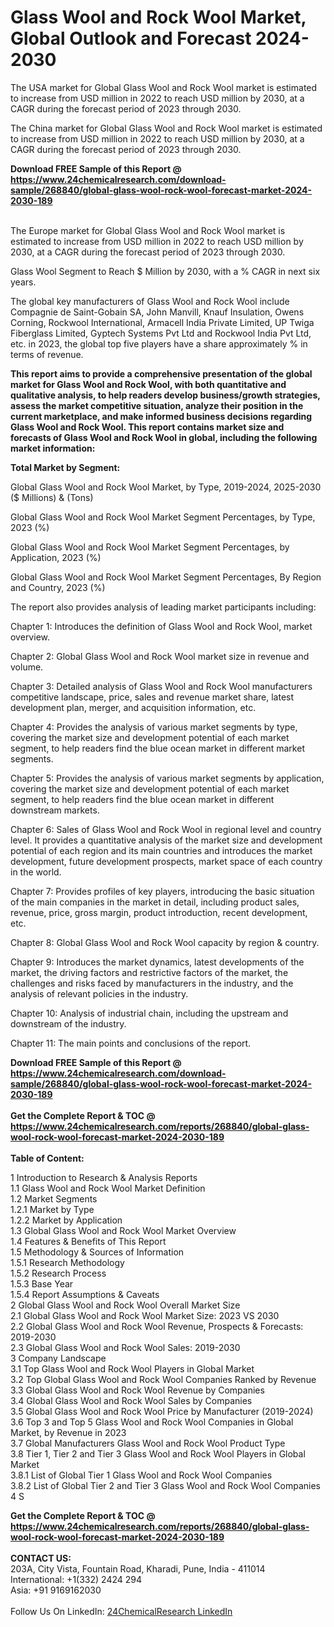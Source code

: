 <h1>Glass Wool and Rock Wool Market, Global Outlook and Forecast 2024-2030</h1><p>The USA market for Global Glass Wool and Rock Wool market is estimated to increase from USD million in 2022 to reach USD million by 2030, at a CAGR during the forecast period of 2023 through 2030.</p><p>
</p><p>The China market for Global Glass Wool and Rock Wool market is estimated to increase from USD million in 2022 to reach USD million by 2030, at a CAGR during the forecast period of 2023 through 2030.</p><div><b>Download FREE Sample of this Report @ 
            <a href="https://www.24chemicalresearch.com/download-sample/268840/global-glass-wool-rock-wool-forecast-market-2024-2030-189">
            https://www.24chemicalresearch.com/download-sample/268840/global-glass-wool-rock-wool-forecast-market-2024-2030-189</a></b></div><br><p>
</p><p>The Europe market for Global Glass Wool and Rock Wool market is estimated to increase from USD million in 2022 to reach USD million by 2030, at a CAGR during the forecast period of 2023 through 2030.</p><p>
Glass Wool Segment to Reach $ Million by 2030, with a % CAGR in next six years.</p><p>
The global key manufacturers of Glass Wool and Rock Wool include Compagnie de Saint-Gobain SA, John Manvill, Knauf Insulation, Owens Corning, Rockwool International, Armacell India Private Limited, UP Twiga Fiberglass Limited, Gyptech Systems Pvt Ltd and Rockwool India Pvt Ltd, etc. in 2023, the global top five players have a share approximately % in terms of revenue.</p><p>
<strong>This report aims to provide a comprehensive presentation of the global market for Glass Wool and Rock Wool, with both quantitative and qualitative analysis, to help readers develop business/growth strategies, assess the market competitive situation, analyze their position in the current marketplace, and make informed business decisions regarding Glass Wool and Rock Wool. This report contains market size and forecasts of Glass Wool and Rock Wool in global, including the following market information:</strong></p><p>
</p><p>
<strong>Total Market by Segment:</strong></p><p>
Global Glass Wool and Rock Wool Market, by Type, 2019-2024, 2025-2030 ($ Millions) &amp; (Tons)</p><p>
Global Glass Wool and Rock Wool Market Segment Percentages, by Type, 2023 (%)</p><p>
</p><p>
Global Glass Wool and Rock Wool Market Segment Percentages, by Application, 2023 (%)</p><p>
</p><p>
Global Glass Wool and Rock Wool Market Segment Percentages, By Region and Country, 2023 (%)</p><p>
</p><p>
</p><p></p><p>
The report also provides analysis of leading market participants including:</p><p>
</p><p>
</p><p>
Chapter 1: Introduces the definition of Glass Wool and Rock Wool, market overview.</p><p>
Chapter 2: Global Glass Wool and Rock Wool market size in revenue and volume.</p><p>
Chapter 3: Detailed analysis of Glass Wool and Rock Wool manufacturers competitive landscape, price, sales and revenue market share, latest development plan, merger, and acquisition information, etc.</p><p>
Chapter 4: Provides the analysis of various market segments by type, covering the market size and development potential of each market segment, to help readers find the blue ocean market in different market segments.</p><p>
Chapter 5: Provides the analysis of various market segments by application, covering the market size and development potential of each market segment, to help readers find the blue ocean market in different downstream markets.</p><p>
Chapter 6: Sales of Glass Wool and Rock Wool in regional level and country level. It provides a quantitative analysis of the market size and development potential of each region and its main countries and introduces the market development, future development prospects, market space of each country in the world.</p><p>
Chapter 7: Provides profiles of key players, introducing the basic situation of the main companies in the market in detail, including product sales, revenue, price, gross margin, product introduction, recent development, etc.</p><p>
Chapter 8: Global Glass Wool and Rock Wool capacity by region &amp; country.</p><p>
Chapter 9: Introduces the market dynamics, latest developments of the market, the driving factors and restrictive factors of the market, the challenges and risks faced by manufacturers in the industry, and the analysis of relevant policies in the industry.</p><p>
Chapter 10: Analysis of industrial chain, including the upstream and downstream of the industry.</p><p>
Chapter 11: The main points and conclusions of the report.</p><div><b>Download FREE Sample of this Report @ 
            <a href="https://www.24chemicalresearch.com/download-sample/268840/global-glass-wool-rock-wool-forecast-market-2024-2030-189">
            https://www.24chemicalresearch.com/download-sample/268840/global-glass-wool-rock-wool-forecast-market-2024-2030-189</a></b></div><br><div><b>Get the Complete Report & TOC @ 
            <a href="https://www.24chemicalresearch.com/reports/268840/global-glass-wool-rock-wool-forecast-market-2024-2030-189">
            https://www.24chemicalresearch.com/reports/268840/global-glass-wool-rock-wool-forecast-market-2024-2030-189</a></b></div><br>
            <b>Table of Content:</b><p>1 Introduction to Research & Analysis Reports<br />
    1.1 Glass Wool and Rock Wool Market Definition<br />
    1.2 Market Segments<br />
        1.2.1 Market by Type<br />
        1.2.2 Market by Application<br />
    1.3 Global Glass Wool and Rock Wool Market Overview<br />
    1.4 Features & Benefits of This Report<br />
    1.5 Methodology & Sources of Information<br />
        1.5.1 Research Methodology<br />
        1.5.2 Research Process<br />
        1.5.3 Base Year<br />
        1.5.4 Report Assumptions & Caveats<br />
2 Global Glass Wool and Rock Wool Overall Market Size<br />
    2.1 Global Glass Wool and Rock Wool Market Size: 2023 VS 2030<br />
    2.2 Global Glass Wool and Rock Wool Revenue, Prospects & Forecasts: 2019-2030<br />
    2.3 Global Glass Wool and Rock Wool Sales: 2019-2030<br />
3 Company Landscape<br />
    3.1 Top Glass Wool and Rock Wool Players in Global Market<br />
    3.2 Top Global Glass Wool and Rock Wool Companies Ranked by Revenue<br />
    3.3 Global Glass Wool and Rock Wool Revenue by Companies<br />
    3.4 Global Glass Wool and Rock Wool Sales by Companies<br />
    3.5 Global Glass Wool and Rock Wool Price by Manufacturer (2019-2024)<br />
    3.6 Top 3 and Top 5 Glass Wool and Rock Wool Companies in Global Market, by Revenue in 2023<br />
    3.7 Global Manufacturers Glass Wool and Rock Wool Product Type<br />
    3.8 Tier 1, Tier 2 and Tier 3 Glass Wool and Rock Wool Players in Global Market<br />
        3.8.1 List of Global Tier 1 Glass Wool and Rock Wool Companies<br />
        3.8.2 List of Global Tier 2 and Tier 3 Glass Wool and Rock Wool Companies<br />
4 S</p><div><b>Get the Complete Report & TOC @ 
            <a href="https://www.24chemicalresearch.com/reports/268840/global-glass-wool-rock-wool-forecast-market-2024-2030-189">
            https://www.24chemicalresearch.com/reports/268840/global-glass-wool-rock-wool-forecast-market-2024-2030-189</a></b></div><br><b>CONTACT US:</b><br>
            203A, City Vista, Fountain Road, Kharadi, Pune, India - 411014<br>
            International: +1(332) 2424 294<br>
            Asia: +91 9169162030 <br><br>
            Follow Us On LinkedIn: <a href="https://www.linkedin.com/company/24chemicalresearch/">24ChemicalResearch LinkedIn</a>